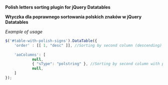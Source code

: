 **Polish letters sorting plugin for jQuery Datatables**

**Wtyczka dla poprawnego sortowania polskich znaków w jQuery Datatables**


*Example of usage*

```javascript
$('#table-with-polish-signs').DataTable({
	'order' : [[ 1, "desc" ]], //Sorting by second column (descending)
	
	'aoColumns': [
			null,
			{ "sType": "polstring" }, //Sorting by second column with polish letters (sortowanie drugiej kolumny z polskimi literami
			null,
	]
});
```

